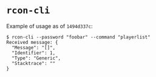 # `rcon-cli`

Example of usage as of `1494d337c`:

```
$ rcon-cli --password "foobar" --command "playerlist"
Received message: {
  "Message": "[]",
  "Identifier": 1,
  "Type": "Generic",
  "Stacktrace": ""
}
```
